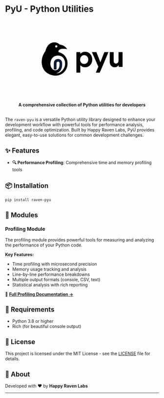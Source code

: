 # PyU - Python Utilities

<div align="center">
  <img src="https://github.com/HappyRavenLabs/pyu/blob/main/static/logo.png?raw=true" alt="PyU Logo" width="400"/>
</div>

<div align="center">
  <strong>A comprehensive collection of Python utilities for developers</strong>
</div>

<br>

The `raven-pyu` is a versatile Python utility library designed to enhance your development workflow with powerful tools for performance analysis, profiling, and code optimization. Built by Happy Raven Labs, PyU provides elegant, easy-to-use solutions for common development challenges.

## ✨ Features

- **🔍 Performance Profiling**: Comprehensive time and memory profiling tools


## 📦 Installation

```bash
pip install raven-pyu
```

## 🧩 Modules

### Profiling Module

The profiling module provides powerful tools for measuring and analyzing the performance of your Python code.

**Key Features:**
- Time profiling with microsecond precision
- Memory usage tracking and analysis  
- Line-by-line performance breakdowns
- Multiple output formats (console, CSV, text)
- Statistical analysis with rich reporting

📖 **[Full Profiling Documentation →](https://github.com/HappyRavenLabs/pyu/blob/main/pyu/profiling/README.md)**

## 🔧 Requirements

- Python 3.8 or higher
- Rich (for beautiful console output)

## 📝 License

This project is licensed under the MIT License - see the [LICENSE](LICENSE) file for details.

## 🏢 About

Developed with ❤️ by **Happy Raven Labs**

---